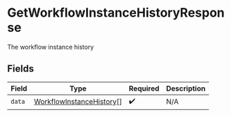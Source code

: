 # GetWorkflowInstanceHistoryResponse

The workflow instance history


## Fields

| Field                                                                       | Type                                                                        | Required                                                                    | Description                                                                 |
| --------------------------------------------------------------------------- | --------------------------------------------------------------------------- | --------------------------------------------------------------------------- | --------------------------------------------------------------------------- |
| `data`                                                                      | [WorkflowInstanceHistory](../../models/shared/workflowinstancehistory.md)[] | :heavy_check_mark:                                                          | N/A                                                                         |